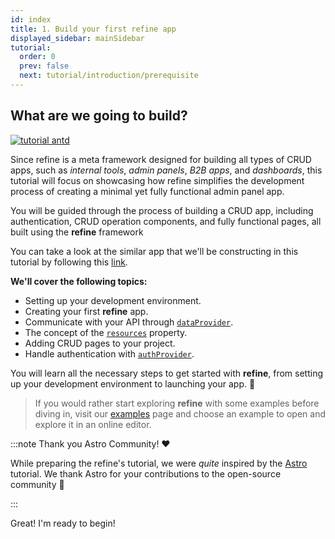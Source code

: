 ```yaml
---
id: index
title: 1. Build your first refine app
displayed_sidebar: mainSidebar
tutorial:
  order: 0
  prev: false
  next: tutorial/introduction/prerequisite
---
```


## What are we going to build?

 <div className="centered-image"  >
<a href="https://refine.new/preview/a4f6eb83-2dd7-453b-b26a-4d3f48eeb543">
  <img style={{alignSelf:"center"}}  src="https://refine.ams3.cdn.digitaloceanspaces.com/website/static/tutorial/tutorial-generic-app.png" alt="tutorial antd" />
  </a>
</div>

Since refine is a meta framework designed for building all types of CRUD apps, such as _internal tools_, _admin panels_, _B2B apps_, and _dashboards_, this tutorial will focus on showcasing how refine simplifies the development process of creating a minimal yet fully functional admin panel app.

You will be guided through the process of building a CRUD app, including authentication, CRUD operation components, and fully functional pages, all built using the **refine** framework

You can take a look at the similar app that we'll be constructing in this tutorial by following this [link](https://refine.new/preview/a4f6eb83-2dd7-453b-b26a-4d3f48eeb543).

**We'll cover the following topics:**

- Setting up your development environment.
- Creating your first **refine** app.
- Communicate with your API through [`dataProvider`](/docs/api-reference/core/providers/data-provider/).
- The concept of the [`resources`](docs/api-reference/core/components/refine-config.md#resources) property.
- Adding CRUD pages to your project.
- Handle authentication with [`authProvider`](https://refine.dev/docs/tutorial/understanding-authprovider/index/).

You will learn all the necessary steps to get started with **refine**, from setting up your development environment to launching your app. 🚀

> If you would rather start exploring **refine** with some examples before diving in, visit our [examples](/docs/examples/) page and choose an example to open and explore it in an online editor.

:::note Thank you Astro Community! ❤️

While preparing the refine's tutorial, we were _quite_ inspired by the [Astro](https://astro.build/) tutorial. We thank Astro for your contributions to the open-source community 🎉

:::

<Checklist>

<ChecklistItem id="looks-great">
Great! I'm ready to begin!
</ChecklistItem>

</Checklist>

